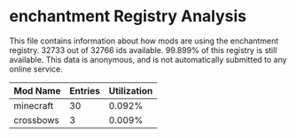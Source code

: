 # enchantment Registry Analysis

This file contains information about how mods are using the enchantment
registry. 32733 out of 32766 ids available. 99.899% of this registry is still
available. This data is anonymous, and is not automatically submitted to any
online service.


| Mod Name  | Entries | Utilization |
|-----------|---------|-------------|
| minecraft | 30      | 0.092%      |
| crossbows | 3       | 0.009%      |
